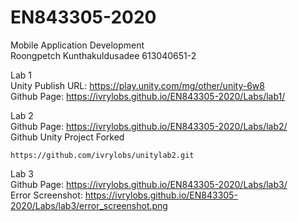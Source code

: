 # EN843305-2020

Mobile Application Development \
Roongpetch Kunthakuldusadee 613040651-2

Lab 1 \
Unity Publish URL: https://play.unity.com/mg/other/unity-6w8 \
Github Page: https://ivrylobs.github.io/EN843305-2020/Labs/lab1/

Lab 2 \
Github Page: https://ivrylobs.github.io/EN843305-2020/Labs/lab2/ \
Github Unity Project Forked

  ```
  https://github.com/ivrylobs/unitylab2.git
  ```
  
Lab 3\
Github Page: https://ivrylobs.github.io/EN843305-2020/Labs/lab3/ \
Error Screenshot: https://ivrylobs.github.io/EN843305-2020/Labs/lab3/error_screenshot.png
